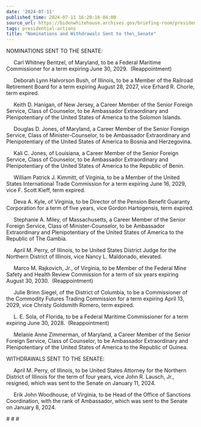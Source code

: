 ```yaml
---
date: '2024-07-11'
published_time: 2024-07-11 16:20:16-04:00
source_url: https://bidenwhitehouse.archives.gov/briefing-room/presidential-actions/2024/07/11/nominations-and-withdrawals-sent-to-the-senate-13/
tags: presidential-actions
title: "Nominations and Withdrawals Sent to the\_Senate"
---
```

 
NOMINATIONS SENT TO THE SENATE:

     Carl Whitney Bentzel, of Maryland, to be a Federal Maritime
Commissioner for a term expiring June 30, 2029.  (Reappointment)

     Deborah Lynn Halvorson Bush, of Illinois, to be a Member of the
Railroad Retirement Board for a term expiring August 28, 2027, vice
Erhard R. Chorle, term expired.

     Keith D. Hanigan, of New Jersey, a Career Member of the Senior
Foreign Service, Class of Counselor, to be Ambassador Extraordinary and
Plenipotentiary of the United States of America to the Solomon Islands.

     Douglas D. Jones, of Maryland, a Career Member of the Senior
Foreign Service, Class of Minister-Counselor, to be Ambassador
Extraordinary and Plenipotentiary of the United States of America to
Bosnia and Herzegovina.

     Kali C. Jones, of Louisiana, a Career Member of the Senior Foreign
Service, Class of Counselor, to be Ambassador Extraordinary and
Plenipotentiary of the United States of America to the Republic of
Benin.

     William Patrick J. Kimmitt, of Virginia, to be a Member of the
United States International Trade Commission for a term expiring June
16, 2029, vice F. Scott Kieff, term expired.

     Deva A. Kyle, of Virginia, to be Director of the Pension Benefit
Guaranty Corporation for a term of five years, vice Gordon Hartogensis,
term expired.

     Stephanie A. Miley, of Massachusetts, a Career Member of the Senior
Foreign Service, Class of Minister-Counselor, to be Ambassador
Extraordinary and Plenipotentiary of the United States of America to the
Republic of The Gambia.

     April M. Perry, of Illinois, to be United States District Judge for
the Northern District of Illinois, vice Nancy L. Maldonado, elevated.

     Marco M. Rajkovich, Jr., of Virginia, to be Member of the Federal
Mine Safety and Health Review Commission for a term of six years
expiring August 30, 2030.  (Reappointment)

     Julie Brinn Siegel, of the District of Columbia, to be a
Commissioner of the Commodity Futures Trading Commission for a term
expiring April 13, 2029, vice Christy Goldsmith Romero, term expired.

     L. E. Sola, of Florida, to be a Federal Maritime Commissioner for a
term expiring June 30, 2028.  (Reappointment)

     Melanie Anne Zimmerman, of Maryland, a Career Member of the Senior
Foreign Service, Class of Counselor, to be Ambassador Extraordinary and
Plenipotentiary of the United States of America to the Republic of
Guinea.

WITHDRAWALS SENT TO THE SENATE:

     April M. Perry, of Illinois, to be United States Attorney for the
Northern District of Illinois for the term of four years, vice John R.
Lausch, Jr., resigned, which was sent to the Senate on January 11, 2024.

     Erik John Woodhouse, of Virginia, to be Head of the Office of
Sanctions Coordination, with the rank of Ambassador, which was sent to
the Senate on January 8, 2024.

  
\# \# \#
